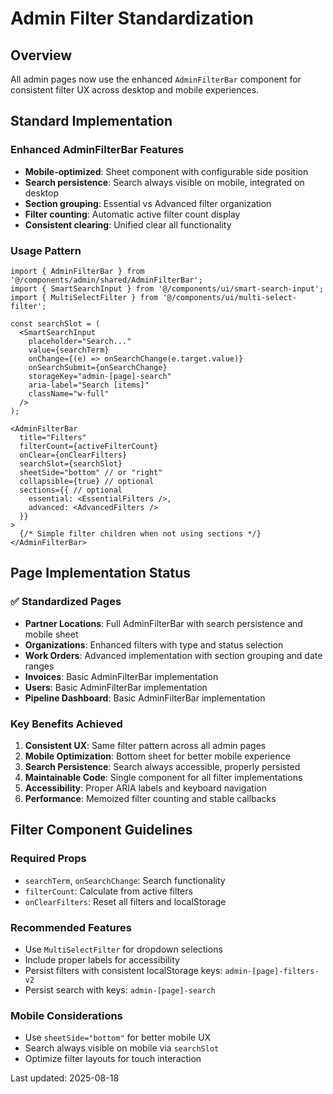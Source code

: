 # Admin Filter Standardization

## Overview
All admin pages now use the enhanced `AdminFilterBar` component for consistent filter UX across desktop and mobile experiences.

## Standard Implementation

### Enhanced AdminFilterBar Features
- **Mobile-optimized**: Sheet component with configurable side position
- **Search persistence**: Search always visible on mobile, integrated on desktop
- **Section grouping**: Essential vs Advanced filter organization
- **Filter counting**: Automatic active filter count display
- **Consistent clearing**: Unified clear all functionality

### Usage Pattern

```tsx
import { AdminFilterBar } from '@/components/admin/shared/AdminFilterBar';
import { SmartSearchInput } from '@/components/ui/smart-search-input';
import { MultiSelectFilter } from '@/components/ui/multi-select-filter';

const searchSlot = (
  <SmartSearchInput
    placeholder="Search..."
    value={searchTerm}
    onChange={(e) => onSearchChange(e.target.value)}
    onSearchSubmit={onSearchChange}
    storageKey="admin-[page]-search"
    aria-label="Search [items]"
    className="w-full"
  />
);

<AdminFilterBar
  title="Filters"
  filterCount={activeFilterCount}
  onClear={onClearFilters}
  searchSlot={searchSlot}
  sheetSide="bottom" // or "right" 
  collapsible={true} // optional
  sections={{ // optional
    essential: <EssentialFilters />,
    advanced: <AdvancedFilters />
  }}
>
  {/* Simple filter children when not using sections */}
</AdminFilterBar>
```

## Page Implementation Status

### ✅ Standardized Pages
- **Partner Locations**: Full AdminFilterBar with search persistence and mobile sheet
- **Organizations**: Enhanced filters with type and status selection
- **Work Orders**: Advanced implementation with section grouping and date ranges
- **Invoices**: Basic AdminFilterBar implementation
- **Users**: Basic AdminFilterBar implementation
- **Pipeline Dashboard**: Basic AdminFilterBar implementation

### Key Benefits Achieved
1. **Consistent UX**: Same filter pattern across all admin pages
2. **Mobile Optimization**: Bottom sheet for better mobile experience
3. **Search Persistence**: Search always accessible, properly persisted
4. **Maintainable Code**: Single component for all filter implementations
5. **Accessibility**: Proper ARIA labels and keyboard navigation
6. **Performance**: Memoized filter counting and stable callbacks

## Filter Component Guidelines

### Required Props
- `searchTerm`, `onSearchChange`: Search functionality
- `filterCount`: Calculate from active filters
- `onClearFilters`: Reset all filters and localStorage

### Recommended Features
- Use `MultiSelectFilter` for dropdown selections
- Include proper labels for accessibility
- Persist filters with consistent localStorage keys: `admin-[page]-filters-v2`
- Persist search with keys: `admin-[page]-search`

### Mobile Considerations
- Use `sheetSide="bottom"` for better mobile UX
- Search always visible on mobile via `searchSlot`
- Optimize filter layouts for touch interaction

Last updated: 2025-08-18